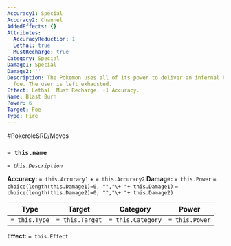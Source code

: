 ```yaml
---
Accuracy1: Special
Accuracy2: Channel
AddedEffects: {}
Attributes:
  AccuracyReduction: 1
  Lethal: true
  MustRecharge: true
Category: Special
Damage1: Special
Damage2: ''
Description: The Pokemon uses all of its power to deliver an infernal blast to the
  foe. The user is left exhausted.
Effect: Lethal. Must Recharge. -1 Accuracy.
Name: Blast Burn
Power: 6
Target: Foe
Type: Fire
---
```


#PokeroleSRD/Moves

### `= this.name`
*`= this.Description`*

**Accuracy:** `= this.Accuracy1` + `= this.Accuracy2`
**Damage:** `= this.Power` `= choice(length(this.Damage1)=0, "","\+ "+ this.Damage1)` `= choice(length(this.Damage2)=0, "","\+ "+ this.Damage2)`

| Type          | Target          | Category          | Power          |
| ------------- | --------------- | ----------------  | -------------- |
| `= this.Type` | `= this.Target` | `= this.Category` | `= this.Power` | 

**Effect:** `= this.Effect`